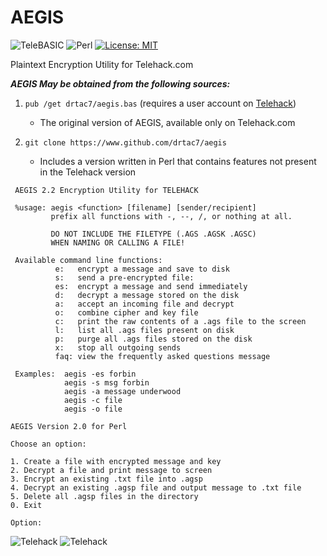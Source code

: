 # AEGIS

![TeleBASIC](https://raw.githubusercontent.com/telehack-foundation/.github/main/profile/svg/telebasic.svg)
![Perl](https://img.shields.io/badge/perl-%2339457E.svg?style=for-the-badge&logo=perl&logoColor=white)
[![License: MIT](https://img.shields.io/badge/License-MIT-yellow.svg)](https://opensource.org/licenses/MIT)


Plaintext Encryption Utility for Telehack.com

***AEGIS May be obtained from the following sources:***

1. `pub /get drtac7/aegis.bas` (requires a user account on [Telehack](https://www.telehack.com))
    - The original version of AEGIS, available only on Telehack.com

2. `git clone https://www.github.com/drtac7/aegis`
   - Includes a version written in Perl that contains features not present in the Telehack version

```
 AEGIS 2.2 Encryption Utility for TELEHACK             
                                                                 
 %usage: aegis <function> [filename] [sender/recipient]        
         prefix all functions with -, --, /, or nothing at all.           
                                                                 
         DO NOT INCLUDE THE FILETYPE (.AGS .AGSK .AGSC)          
         WHEN NAMING OR CALLING A FILE!                          
                                                                 
 Available command line functions:                                
          e:   encrypt a message and save to disk                  
          s:   send a pre-encrypted file:                          
          es:  encrypt a message and send immediately             
          d:   decrypt a message stored on the disk                
          a:   accept an incoming file and decrypt                 
          o:   combine cipher and key file                         
          c:   print the raw contents of a .ags file to the screen 
          l:   list all .ags files present on disk                 
          p:   purge all .ags files stored on the disk             
          x:   stop all outgoing sends                             
          faq: view the frequently asked questions message       
                                                                 
 Examples:  aegis -es forbin                                     
            aegis -s msg forbin                                  
            aegis -a message underwood                           
            aegis -c file                                        
            aegis -o file     
```
```
AEGIS Version 2.0 for Perl

Choose an option:

1. Create a file with encrypted message and key
2. Decrypt a file and print message to screen
3. Encrypt an existing .txt file into .agsp
4. Decrypt an existing .agsp file and output message to .txt file
5. Delete all .agsp files in the directory
0. Exit

Option:
```
![Telehack](https://telehack.com/telehack.svg)
![Telehack](https://telehack.com/cmd.svg)
